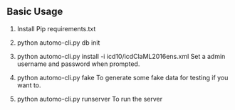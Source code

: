 Basic Usage
-----------

1) Install Pip requirements.txt

2) python automo-cli.py db init

3) python automo-cli.py install -i icd10/icdClaML2016ens.xml
   Set a admin username and password when prompted.

4) python automo-cli.py fake
   To generate some fake data for testing if you want to.

5) python automo-cli.py runserver
   To run the server



